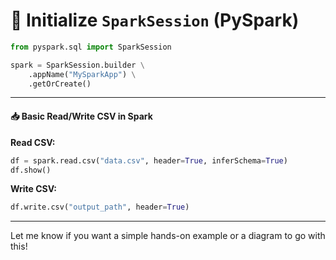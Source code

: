 
# 🧪 Initialize `SparkSession` (PySpark)

```python
from pyspark.sql import SparkSession

spark = SparkSession.builder \
    .appName("MySparkApp") \
    .getOrCreate()
```
---
#### 📥 Basic Read/Write CSV in Spark

**Read CSV:**

```python
df = spark.read.csv("data.csv", header=True, inferSchema=True)
df.show()
```

**Write CSV:**

```python
df.write.csv("output_path", header=True)
```

---

Let me know if you want a simple hands-on example or a diagram to go with this!
